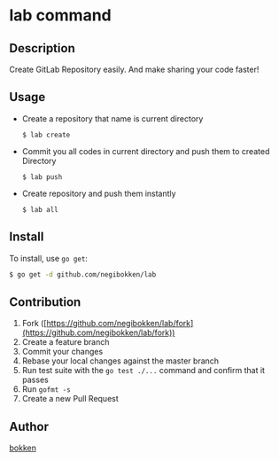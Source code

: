 # lab command

## Description

Create GitLab Repository easily. And make sharing your code faster!

## Usage

* Create a repository that name is current directory

  ```
  $ lab create
  ```

* Commit you all codes in current directory and push them to created Directory

  ```
  $ lab push
  ```

* Create repository and push them instantly

  ```
  $ lab all
  ```

## Install

To install, use `go get`:

```bash
$ go get -d github.com/negibokken/lab
```

## Contribution

1. Fork ([https://github.com/negibokken/lab/fork](https://github.com/negibokken/lab/fork))
1. Create a feature branch
1. Commit your changes
1. Rebase your local changes against the master branch
1. Run test suite with the `go test ./...` command and confirm that it passes
1. Run `gofmt -s`
1. Create a new Pull Request

## Author

[bokken](https://github.com/negibokken)
